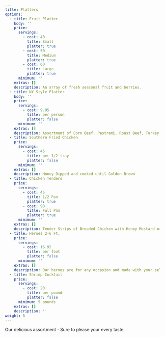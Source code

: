 ```yaml
---
title: Platters
options:
  - title: Fruit Platter
    body: ''
    price:
      servings:
        - cost: 40
          title: Small
          platter: true
        - cost: 50
          title: Medium
          platter: true
        - cost: 60
          title: Large
          platter: true
      minimum: ''
    extras: []
    description: An array of fresh seasonal fruit and berries.
  - title: NY Style Platter
    body: ''
    price:
      servings:
        - cost: 9.95
          title: per person
          platter: false
      minimum: ''
    extras: []
    description: Assortment of Corn Beef, Pastrami, Roast Beef, Turkey, and Hebrew National Salami
  - title: Southern Fried Chicken
    price:
      servings:
        - cost: 45
          title: per 1/2 tray
          platter: false
      minimum: ''
    extras: []
    description: Honey Dipped and cooked until Golden Brown
  - title: Chicken Tenders
    price:
      servings:
        - cost: 45
          title: 1/2 Pan
          platter: true
        - cost: 90
          title: Full Pan
          platter: true
      minimum: ''
    extras: []
    description: Tender Strips of Breaded Chicken with Honey Mustard or BBQ Sauce
  - title: Heroes 2-6 Ft.
    price:
      servings:
        - cost: 16.95
          title: per foot
          platter: false
      minimum: ''
    extras: []
    description: Our heroes are for any occasion and made with your selection of Cold Cuts. Feeds 5 people per foot.
  - title: Shrimp Cocktail
    price:
      servings:
        - cost: 20
          title: per pound
          platter: false
      minimum: 5 pounds
    extras: []
    description: ''
weight: 5
---
```


Our delicious assortment - Sure to please your every taste.
